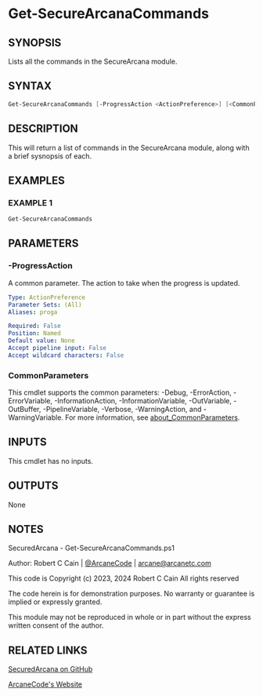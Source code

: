 # Get-SecureArcanaCommands

## SYNOPSIS

Lists all the commands in the SecureArcana module.

## SYNTAX

```powershell
Get-SecureArcanaCommands [-ProgressAction <ActionPreference>] [<CommonParameters>]
```

## DESCRIPTION

This will return a list of commands in the SecureArcana module, along with a brief sysnopsis of each.

## EXAMPLES

### EXAMPLE 1

```powershell
Get-SecureArcanaCommands
```

## PARAMETERS

### -ProgressAction

A common parameter. The action to take when the progress is updated.

```yaml
Type: ActionPreference
Parameter Sets: (All)
Aliases: proga

Required: False
Position: Named
Default value: None
Accept pipeline input: False
Accept wildcard characters: False
```

### CommonParameters

This cmdlet supports the common parameters: -Debug, -ErrorAction, -ErrorVariable, -InformationAction, -InformationVariable, -OutVariable, -OutBuffer, -PipelineVariable, -Verbose, -WarningAction, and -WarningVariable. For more information, see [about_CommonParameters](http://go.microsoft.com/fwlink/?LinkID=113216).

## INPUTS

This cmdlet has no inputs.

## OUTPUTS

None

## NOTES

SecuredArcana - Get-SecureArcanaCommands.ps1

Author: Robert C Cain | [@ArcaneCode](https://twitter.com/arcanecode) | arcane@arcanetc.com

This code is Copyright (c) 2023, 2024 Robert C Cain All rights reserved

The code herein is for demonstration purposes.
No warranty or guarantee is implied or expressly granted.

This module may not be reproduced in whole or in part without
the express written consent of the author.

## RELATED LINKS

[SecuredArcana on GitHub](https://github.com/arcanecode/SecuredArcana)

[ArcaneCode's Website](http://arcanecode.me)

